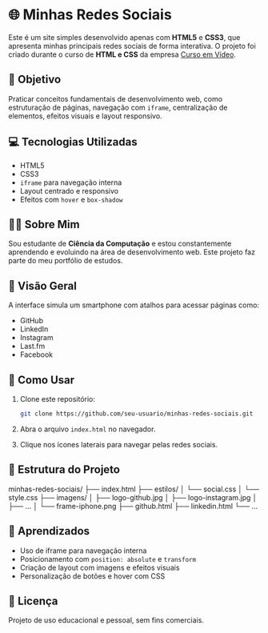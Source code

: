 # 🌐 Minhas Redes Sociais

Este é um site simples desenvolvido apenas com **HTML5** e **CSS3**, que apresenta minhas principais redes sociais de forma interativa. O projeto foi criado durante o curso de **HTML e CSS** da empresa [Curso em Vídeo](https://www.cursoemvideo.com/).

## 🎯 Objetivo

Praticar conceitos fundamentais de desenvolvimento web, como estruturação de páginas, navegação com `iframe`, centralização de elementos, efeitos visuais e layout responsivo.

## 💻 Tecnologias Utilizadas

- HTML5  
- CSS3  
- `iframe` para navegação interna  
- Layout centrado e responsivo  
- Efeitos com `hover` e `box-shadow`

## 🧑‍🎓 Sobre Mim

Sou estudante de **Ciência da Computação** e estou constantemente aprendendo e evoluindo na área de desenvolvimento web. Este projeto faz parte do meu portfólio de estudos.

## 📸 Visão Geral

A interface simula um smartphone com atalhos para acessar páginas como:

- GitHub  
- LinkedIn  
- Instagram  
- Last.fm  
- Facebook

## 🚀 Como Usar

1. Clone este repositório:
   ```bash
   git clone https://github.com/seu-usuario/minhas-redes-sociais.git
   ```
2. Abra o arquivo `index.html` no navegador.

3. Clique nos ícones laterais para navegar pelas redes sociais.

## 📁 Estrutura do Projeto

minhas-redes-sociais/
├── index.html
├── estilos/
│   └── social.css
│   └── style.css
├── imagens/
│   ├── logo-github.jpg
│   ├── logo-instagram.jpg
│   ├── ...
│   └── frame-iphone.png
├── github.html
├── linkedin.html
└── ...

## 🧠 Aprendizados

* Uso de iframe para navegação interna
* Posicionamento com `position: absolute` e `transform`
* Criação de layout com imagens e efeitos visuais
* Personalização de botões e hover com CSS

## 📌 Licença
Projeto de uso educacional e pessoal, sem fins comerciais.